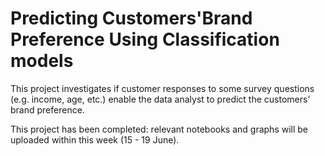 # Predicting Customers'Brand Preference Using Classification models

This project investigates if customer responses to some survey questions (e.g. income, age, etc.) enable the data analyst to predict the customers' brand preference.

This project has been completed: relevant notebooks and graphs will be uploaded within this week (15 - 19 June).
